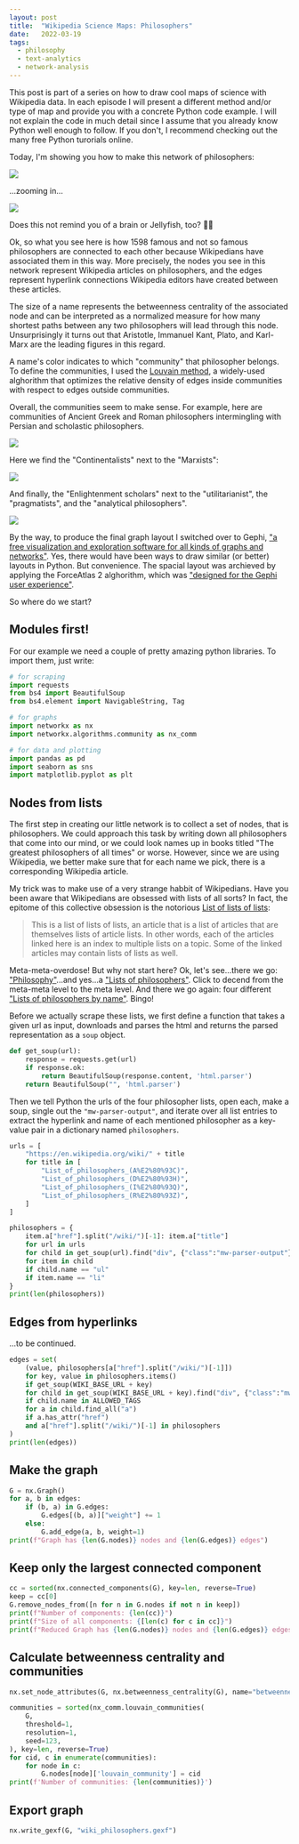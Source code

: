 ```yaml
---
layout: post
title:  "Wikipedia Science Maps: Philosophers"
date:   2022-03-19
tags:
  - philosophy
  - text-analytics
  - network-analysis
---
```


This post is part of a series on how to draw cool maps of science with Wikipedia data. In each episode I will present a different method and/or type of map and provide you with a concrete Python code example. I will not explain the code in much detail since I assume that you already know Python well enough to follow. If you don't, I recommend checking out the many free Python turorials online.

Today, I'm showing you how to make this network of philosophers:

<img src="/img/wiki-philosophers/all.png"/>

...zooming in...

<img src="/img/wiki-philosophers/all_zoom.png"/>

Does this not remind you of a brain or Jellyfish, too? 🧠🎊 

Ok, so what you see here is how 1598 famous and not so famous philosophers are connected to each other because Wikipedians have associated them in this way. More precisely, the nodes you see in this network represent Wikipedia articles on philosophers, and the edges represent hyperlink connections Wikipedia editors have created between these articles.

The size of a name represents the betweenness centrality of the associated node and can be interpreted as a normalized measure for how many shortest paths between any two philosophers will lead through this node. Unsurprisingly it turns out that Aristotle, Immanuel Kant, Plato, and Karl-Marx are the leading figures in this regard.

A name's color indicates to which "community" that philosopher belongs. To define the communities, I used the [Louvain method](https://en.wikipedia.org/wiki/Louvain_method), a widely-used alghorithm that optimizes the relative density of edges inside communities with respect to edges outside communities. 

Overall, the communities seem to make sense. For example, here are communities of Ancient Greek and Roman philosophers intermingling with Persian and scholastic philosophers.

<img src="/img/wiki-philosophers/ancients.png" />

Here we find the "Continentalists" next to the "Marxists":

<img src="/img/wiki-philosophers/continentalists.png" />

And finally, the "Enlightenment scholars" next to the "utilitarianist", the "pragmatists", and the "analytical philosophers".

<img src="/img/wiki-philosophers/analyticals.png" />

By the way, to produce the final graph layout I switched over to Gephi, ["a free visualization and exploration software for all kinds of graphs and networks"](https://gephi.org/). Yes, there would have been ways to draw similar (or better) layouts in Python. But convenience. The spacial layout was archieved by applying the ForceAtlas 2 alghorithm, which was ["designed for the Gephi user experience"](https://journals.plos.org/plosone/article?id=10.1371/journal.pone.0098679).


So where do we start?


## Modules first!

For our example we need a couple of pretty amazing python libraries. To import them, just write: 

```python
# for scraping
import requests
from bs4 import BeautifulSoup
from bs4.element import NavigableString, Tag

# for graphs
import networkx as nx
import networkx.algorithms.community as nx_comm

# for data and plotting
import pandas as pd
import seaborn as sns
import matplotlib.pyplot as plt
```


## Nodes from lists

The first step in creating our little network is to collect a set of nodes, that is philosophers. We could approach this task by writing down all philosophers that come into our mind, or we could look names up in books titled "The greatest philosophers of all times" or worse. However, since we are using Wikipedia, we better make sure that for each name we pick, there is a corresponding Wikipedia article. 

My trick was to make use of a very strange habbit of Wikipedians. Have you been aware that Wikipedians are obsessed with lists of all sorts? In fact, the epitome of this collective obsession is the notorious [List of lists of lists](https://en.wikipedia.org/wiki/List_of_lists_of_lists): 

> This is a list of lists of lists, an article that is a list of articles that are themselves lists of article lists. In other words, each of the articles linked here is an index to multiple lists on a topic. Some of the linked articles may contain lists of lists as well.

Meta-meta-overdose! But why not start here? Ok, let's see...there we go: ["Philosophy"](https://en.wikipedia.org/wiki/List_of_lists_of_lists#Philosophy)...and yes...a ["Lists of philosophers"](https://en.wikipedia.org/wiki/Lists_of_philosophers). Click to decend from the meta-meta level to the meta level. And there we go again: 
four different ["Lists of philosophers by name"](https://en.wikipedia.org/wiki/Lists_of_philosophers#Lists_of_philosophers_by_name). Bingo!


Before we actually scrape these lists, we first define a function that takes a given url as input, downloads and parses the html and returns the parsed representation as a `soup` object.


```python
def get_soup(url):
    response = requests.get(url)
    if response.ok:
        return BeautifulSoup(response.content, 'html.parser')
    return BeautifulSoup("", 'html.parser')
```

Then we tell Python the urls of the four philosopher lists, open each, make a soup, single out the `"mw-parser-output"`, and iterate over all list entries to extract the hyperlink and name of each mentioned philosopher as a key-value pair in a dictionary named `philosophers`.

```python
urls = [
    "https://en.wikipedia.org/wiki/" + title
    for title in [
        "List_of_philosophers_(A%E2%80%93C)",
        "List_of_philosophers_(D%E2%80%93H)",
        "List_of_philosophers_(I%E2%80%93Q)",
        "List_of_philosophers_(R%E2%80%93Z)",
    ]
]

philosophers = {
    item.a["href"].split("/wiki/")[-1]: item.a["title"]
    for url in urls
    for child in get_soup(url).find("div", {"class":"mw-parser-output"}).contents
    for item in child 
    if child.name == "ul"
    if item.name == "li"
}
print(len(philosophers))
```

## Edges from hyperlinks

...to be continued.

```python
edges = set(
    (value, philosophers[a["href"].split("/wiki/")[-1]])
    for key, value in philosophers.items()
    if get_soup(WIKI_BASE_URL + key)
    for child in get_soup(WIKI_BASE_URL + key).find("div", {"class":"mw-parser-output"}).contents
    if child.name in ALLOWED_TAGS
    for a in child.find_all("a")
    if a.has_attr("href")
    and a["href"].split("/wiki/")[-1] in philosophers
)
print(len(edges))
```

## Make the graph
```python
G = nx.Graph()
for a, b in edges:
    if (b, a) in G.edges:
        G.edges[(b, a)]["weight"] += 1
    else:
        G.add_edge(a, b, weight=1)
print(f"Graph has {len(G.nodes)} nodes and {len(G.edges)} edges")
```


## Keep only the largest connected component

```python
cc = sorted(nx.connected_components(G), key=len, reverse=True)
keep = cc[0]
G.remove_nodes_from([n for n in G.nodes if not n in keep])
print(f"Number of components: {len(cc)}")
print(f"Size of all components: {[len(c) for c in cc]}")
print(f"Reduced Graph has {len(G.nodes)} nodes and {len(G.edges)} edges")
```

## Calculate betweenness centrality and communities

```python
nx.set_node_attributes(G, nx.betweenness_centrality(G), name="betweenness_centrality")
```

```python
communities = sorted(nx_comm.louvain_communities(
    G,  
    threshold=1,
    resolution=1,
    seed=123,
), key=len, reverse=True)
for cid, c in enumerate(communities):
    for node in c:
        G.nodes[node]['louvain_community'] = cid
print(f'Number of communities: {len(communities)}')
```

## Export graph

```python
nx.write_gexf(G, "wiki_philosophers.gexf")
```
